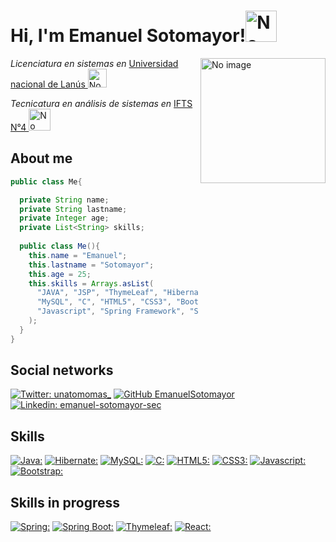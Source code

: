 <h1>Hi, I'm Emanuel Sotomayor!<img src="https://i.pinimg.com/originals/1b/34/df/1b34dfc0a9bf5563e0f960a24b6862db.gif" alt="No image" width="50"/></h1>
<img src="https://i.pinimg.com/originals/03/d2/84/03d28495bbd28615c9aef77a1dd6274f.gif" alt="No image" align="right" width="200"/>
<p><em>Licenciatura en sistemas en </em><a href="http://www.unla.edu.ar/" target="_blank">Universidad nacional de Lanús </a><img src="https://media.giphy.com/media/tOAOc4dz63hGm0tLqt/giphy.gif" alt="No image" width="30"/></p>
<p><em>Tecnicatura en análisis de sistemas en </em><a href="http://www.unla.edu.ar/" target="_blank">IFTS N°4 </a><img src="https://media.giphy.com/media/UEQQNxLdEgDXq1Aseh/giphy.gif" alt="No image" width="35"/></p>

<h2>About me</h2>

```java
public class Me{

  private String name;
  private String lastname;
  private Integer age;
  private List<String> skills;
  
  public class Me(){
    this.name = "Emanuel";
    this.lastname = "Sotomayor";
    this.age = 25;
    this.skills = Arrays.asList(
      "JAVA", "JSP", "ThymeLeaf", "Hibernate", "JDBC/JPA",
      "MySQL", "C", "HTML5", "CSS3", "Bootstrap",
      "Javascript", "Spring Framework", "Spring Boot"
    );
  }
}
```
<h2>Social networks</h2>

[![Twitter: unatomomas_](https://img.shields.io/badge/Twitter-1DA1F2?style=for-the-badge&logo=twitter&logoColor=white)](https://twitter.com/unatomomas_) 
[![GitHub EmanuelSotomayor](https://img.shields.io/badge/GitHub-100000?style=for-the-badge&logo=github&logoColor=white)](https://github.com/EmanuelSotomayor)
[![Linkedin: emanuel-sotomayor-sec](https://img.shields.io/badge/LinkedIn-0077B5?style=for-the-badge&logo=linkedin&logoColor=white)](https://www.linkedin.com/in/emanuel-sotomayor-sec/)

<h2>Skills</h2>

[![Java:](https://img.shields.io/badge/Programming-Java-59666C?style=for-the-badge&logo=Java&labelColor=990000)]()
[![Hibernate:](https://img.shields.io/badge/Framework-Hibernate-59666C?style=for-the-badge&logo=Hibernate&labelColor=8E620E)]()
[![MySQL:](https://img.shields.io/badge/DBMS-MySQL-59666C?style=for-the-badge&logo=MySQL&logoColor=white&labelColor=4169E1)]()
[![C:](https://img.shields.io/badge/Programming-C-59666C?style=for-the-badge&logo=c&logoColor=white&labelColor=239120)]()
[![HTML5:](https://img.shields.io/badge/Markup-HTML5-59666C?style=for-the-badge&logo=html5&logoColor=white&labelColor=E34F26)]()
[![CSS3:](https://img.shields.io/badge/Styling-CSS3-59666C?style=for-the-badge&logo=css3&logoColor=white&labelColor=1572B6)]()
[![Javascript:](https://img.shields.io/badge/Programming-Bootstrap-59666C?style=for-the-badge&logo=javascript&logoColor=white&labelColor=EFD81D)]()
[![Bootstrap:](https://img.shields.io/badge/Styling-Bootstrap-59666C?style=for-the-badge&logo=bootstrap&logoColor=white&labelColor=7952B3)]()

<h2>Skills in progress</h2>

[![Spring:](https://img.shields.io/badge/Framework-Spring-59666C?style=for-the-badge&logo=Spring&logoColor=white&labelColor=6DB33F)]()
[![Spring Boot:](https://img.shields.io/badge/Framework-SpringBoot-59666C?style=for-the-badge&logo=Springboot&logoColor=white&labelColor=6DB33F)]()
[![Thymeleaf:](https://img.shields.io/badge/Server-Thymeleaf-59666C?style=for-the-badge&logo=Thymeleaf&logoColor=white&labelColor=005F0F)]()
[![React:](https://img.shields.io/badge/Framework-React-59666C?style=for-the-badge&logo=React&logoColor=white&labelColor=61DAFB)]()
